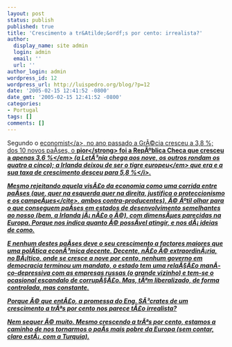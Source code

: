 ```yaml
---
layout: post
status: publish
published: true
title: 'Crescimento a tr&Atilde;&ordf;s por cento: irrealista?'
author:
  display_name: site admin
  login: admin
  email: ''
  url: ''
author_login: admin
wordpress_id: 12
wordpress_url: http://luispedro.org/blog/?p=12
date: '2005-02-15 12:41:52 -0800'
date_gmt: '2005-02-15 12:41:52 -0800'
categories:
- Portugal
tags: []
comments: []
---
```

<p>Segundo o <a href="http:&#47;&#47;www.economist.com&#47;">economist<&#47;a>, no ano passado a Gr&Atilde;&copy;cia cresceu a 3,8 %; dos 10 novos pa&Atilde;&shy;ses, o <strong>pior<&#47;strong> foi a Rep&Atilde;&ordm;blica Checa que cresceu a <em>apenas 3,6 %<&#47;em> (a Let&Atilde;&sup3;nia chega aos nove, os outros rondam os quatro a cinco); a Irlanda deixou de ser o <em>tigre europeu<&#47;em> que era e a sua taxa de crescimento <i>desceu para 5,8 %<&#47;i>.</p>
<p>Mesmo rejeitando aquela vis&Atilde;&pound;o da economia como uma corrida entre pa&Atilde;&shy;ses (que, quer na esquerda quer na direita, justifica o proteccionismo e os <cite>campe&Atilde;&micro;es<&#47;cite>, ambos contra-producentes), &Atilde;&copy; &Atilde;&ordm;til olhar para o que conseguem pa&Atilde;&shy;ses em estados de desenvolvimento semelhantes ao nosso (bem, a Irlanda j&Atilde;&iexcl; n&Atilde;&pound;o o &Atilde;&copy;), com dimens&Atilde;&micro;es parecidas na Europa. Porque nos indica quanto &Atilde;&copy; poss&Atilde;&shy;vel atingir, e nos d&Atilde;&iexcl; ideias de como.</p>
<p>E nenhum destes pa&Atilde;&shy;ses deve o seu crescimento a factores maiores que uma pol&Atilde;&shy;tica econ&Atilde;&sup3;mica decente. Decente, n&Atilde;&pound;o &Atilde;&copy; extraordin&Atilde;&iexcl;ria,  no B&Atilde;&iexcl;ltico, onde se cresce a nove por cento, nenhum governo em democracia terminou um mandato, o estado tem uma rela&Atilde;&sect;&Atilde;&pound;o man&Atilde;&shy;co-depressiva com as empresas russas (o grande vizinho) e tem-se o ocasional escandalo de corrup&Atilde;&sect;&Atilde;&pound;o. Mas, t&Atilde;&ordf;m liberalizado, de forma controlada, mas constante.</p>
<p>Porque &Atilde;&copy; que ent&Atilde;&pound;o, a promessa do Eng. S&Atilde;&sup3;crates de um crescimento a tr&Atilde;&ordf;s por cento nos parece t&Atilde;&pound;o irrealista?</p>
<p>Nem sequer &Atilde;&copy; muito. Mesmo crescendo a tr&Atilde;&ordf;s por cento, estamos a caminho de nos tornarmos o pa&Atilde;&shy;s mais pobre da Europa (sem contar, claro est&Atilde;&iexcl;, com a Turquia).</p>
